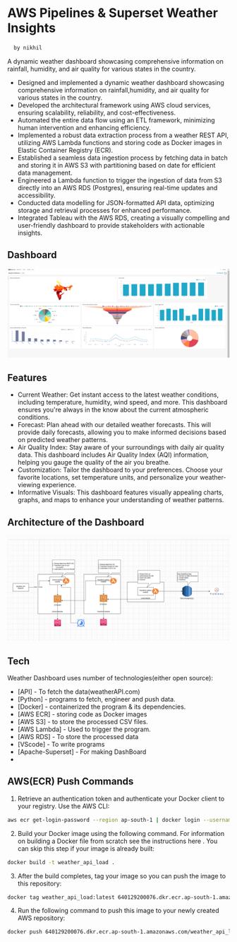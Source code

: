 # AWS Pipelines & Superset Weather Insights  
```sh
  by nikhil
```
A dynamic weather dashboard showcasing comprehensive information on rainfall, humidity, and air quality for various states in the country.
- Designed and implemented a dynamic weather dashboard showcasing comprehensive information on rainfall,humidity, and air quality for various states in the country.
- Developed the architectural framework using AWS cloud services, ensuring scalability, reliability, and cost-effectiveness.
- Automated the entire data flow using an ETL framework, minimizing human intervention and enhancing efficiency.
- Implemented a robust data extraction process from a weather REST API, utilizing AWS Lambda functions and storing code as Docker images in Elastic Container Registry (ECR).
- Established a seamless data ingestion process by fetching data in batch and storing it in AWS S3 with partitioning based on date for efficient data management.
- Engineered a Lambda function to trigger the ingestion of data from S3 directly into an AWS RDS (Postgres), ensuring real-time updates and accessibility.
- Conducted data modelling for JSON-formatted API data, optimizing storage and retrieval processes for enhanced performance.
- Integrated Tableau with the AWS RDS, creating a visually compelling and user-friendly dashboard to provide stakeholders with actionable insights.

## Dashboard
<img width="1000px" src="./weather_dashboard.png" alt="Dashboard" />

## Features

- Current Weather: Get instant access to the latest weather conditions, including temperature, humidity, wind speed, and more. This dashboard ensures you're always in the know about the current atmospheric conditions.
- Forecast: Plan ahead with our detailed weather forecasts. This will provide daily forecasts, allowing you to make informed decisions based on predicted weather patterns.
- Air Quality Index: Stay aware of your surroundings with daily air quality data. This dashboard includes Air Quality Index (AQI) information, helping you gauge the quality of the air you breathe.
- Customization: Tailor the dashboard to your preferences. Choose your favorite locations, set temperature units, and personalize your weather-viewing experience.
- Informative Visuals: This dashboard features visually appealing charts, graphs, and maps to enhance your understanding of weather patterns.

## Architecture of the Dashboard
<img width="1000px" src="./ETL_architecture.png" alt="Dashboard" />



## Tech

Weather Dashboard uses number of technologies(either open source):

- [API] - To fetch the data(weatherAPI.com)
- [Python] - programs to fetch, engineer and push data.
- [Docker] - containerized the program & its dependencies.
- [AWS ECR] - storing code as Docker images
- [AWS S3] - to store the processed CSV files.
- [AWS Lambda] - Used to trigger the program.
- [AWS RDS] - To store the processed data
- [VScode] - To write programs
- [Apache-Superset] - For making DashBoard
- 
## AWS(ECR) Push Commands
1) Retrieve an authentication token and authenticate your Docker client to your registry.
Use the AWS CLI:
```sh
aws ecr get-login-password --region ap-south-1 | docker login --username AWS --password-stdin 640129200076.dkr.ecr.ap-south-1.amazonaws.com
```
2) Build your Docker image using the following command. For information on building a Docker file from scratch see the instructions here . You can skip this step if your image is already built:
```sh
docker build -t weather_api_load .
```
3) After the build completes, tag your image so you can push the image to this repository:
```sh
docker tag weather_api_load:latest 640129200076.dkr.ecr.ap-south-1.amazonaws.com/weather_api_load:latest
```
4) Run the following command to push this image to your newly created AWS repository:
```sh
docker push 640129200076.dkr.ecr.ap-south-1.amazonaws.com/weather_api_load:latest
```
